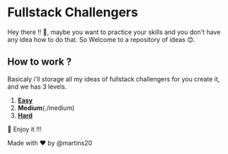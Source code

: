 # Fullstack Challengers

Hey there !! 👋, maybe you want to practice your skills and you don't have any idea how to do that. So Welcome to a repository of ideas 😊.

## How to work ?

Basicaly i'll storage all my ideas of fullstack challengers for you create it, and we has 3 levels.

1.  **[Easy](./easy)**
2.  **Medium**(./medium)
3.  **[Hard](./hard)**

🚀 Enjoy it !!!

Made with ❤️ by @martins20
